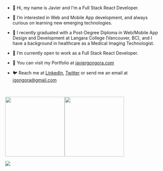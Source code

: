 - :vulcan_salute: Hi, my name is Javier and I'm a Full Stack React Developer.

- :dna: I’m interested in Web and Mobile App development, and always curious on learning new emerging technologies.

- :rocket: I recently graduated with a Post-Degree Diploma in Web/Mobile App Design and Development at Langara College (Vancouver, BC), and I have a background in healthcare as a Medical Imaging Technologist.

- :busts_in_silhouette:	I’m currently open to work as a Full Stack React Developer.

- :art: You can visit my Portfolio at [javiergongora.com](https://javiergongora.com)

- :bird: Reach me at [LinkedIn](https://www.linkedin.com/in/javiergongora/), [Twitter](https://twitter.com/javigong) or send me an email at [jgongora@gmail.com](mailto:jgongora@gmail.com)



<br/>

<img height="190px" align="center" src="https://github-readme-stats.vercel.app/api?username=javigong&count_private=true&theme=react&show_icons=true" /><img height="190px" align="center" src="https://github-readme-stats.vercel.app/api/top-langs/?username=javigong&count_private=true&layout=compact&langs_count=8&show_icons=true&theme=react" />


![](https://komarev.com/ghpvc/?username=javigong)

<!---
javigong/javigong is a ✨ special ✨ repository because its `README.md` (this file) appears on your GitHub profile.
You can click the Preview link to take a look at your changes.
--->
